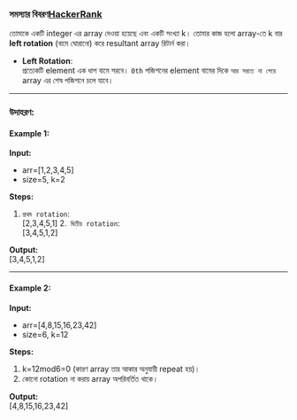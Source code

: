 ### সমস্যার বিবরণ[HackerRank](https://www.hackerrank.com/challenges/array-left-rotation/problem)


তোমাকে একটি integer এর array দেওয়া হয়েছে এবং একটি সংখ্যা k। তোমার কাজ হলো array-তে k বার **left rotation** (বামে ঘোরানো) করে resultant array রিটার্ন করা।

- **Left Rotation**:  
    প্রত্যেকটি element এক ধাপ বামে সরবে। `0th` পজিশনের element বামের দিকে `আর সরতে না পেরে` array এর শেষ পজিশনে চলে যাবে।

---
### উদাহরণ:

#### Example 1:
**Input:**

- arr=[1,2,3,4,5]
- size=5, k=2

**Steps:**

1. `প্রথম rotation`:  
    [2,3,4,5,1]
  2.` দ্বিতীয় rotation`:  
    [3,4,5,1,2]

**Output:**  
[3,4,5,1,2]

---
#### Example 2:
**Input:**
- arr=[4,8,15,16,23,42]
- size=6, k=12

**Steps:**
1. k=12mod6=0 (কারণ array তার আকার অনুযায়ী repeat হয়)।
2. কোনো rotation না করায় array অপরিবর্তিত থাকে।

**Output:**  
[4,8,15,16,23,42]

